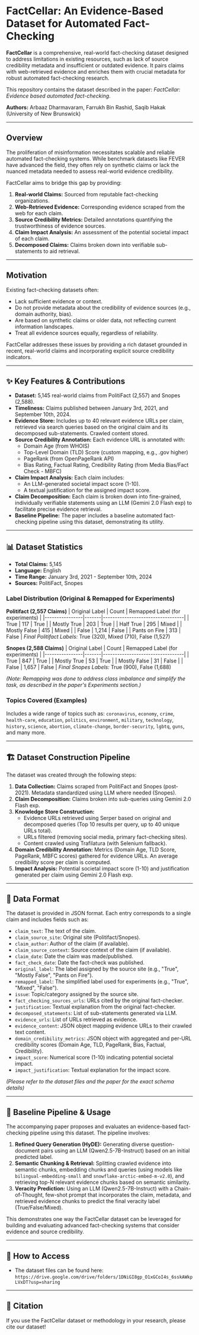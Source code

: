 # FactCellar: An Evidence-Based Dataset for Automated Fact-Checking

**FactCellar** is a comprehensive, real-world fact-checking dataset designed to address limitations in existing resources, such as lack of source credibility metadata and insufficient or outdated evidence. It pairs claims with web-retrieved evidence and enriches them with crucial metadata for robust automated fact-checking research.

This repository contains the dataset described in the paper: *FactCellar: Evidence based automated fact-checking*.

**Authors:** Arbaaz Dharmavaram, Farrukh Bin Rashid, Saqib Hakak (University of New Brunswick)

---

## Overview

The proliferation of misinformation necessitates scalable and reliable automated fact-checking systems. While benchmark datasets like FEVER have advanced the field, they often rely on synthetic claims or lack the nuanced metadata needed to assess real-world evidence credibility.

FactCellar aims to bridge this gap by providing:

1.  **Real-world Claims:** Sourced from reputable fact-checking organizations.
2.  **Web-Retrieved Evidence:** Corresponding evidence scraped from the web for each claim.
3.  **Source Credibility Metrics:** Detailed annotations quantifying the trustworthiness of evidence sources.
4.  **Claim Impact Analysis:** An assessment of the potential societal impact of each claim.
5.  **Decomposed Claims:** Claims broken down into verifiable sub-statements to aid retrieval.

---

## Motivation

Existing fact-checking datasets often:
*   Lack sufficient evidence or context.
*   Do not provide metadata about the credibility of evidence sources (e.g., domain authority, bias).
*   Are based on synthetic claims or older data, not reflecting current information landscapes.
*   Treat all evidence sources equally, regardless of reliability.

FactCellar addresses these issues by providing a rich dataset grounded in recent, real-world claims and incorporating explicit source credibility indicators.

---

## ✨ Key Features & Contributions

*   **Dataset:** 5,145 real-world claims from PolitiFact (2,557) and Snopes (2,588).
*   **Timeliness:** Claims published between January 3rd, 2021, and September 10th, 2024.
*   **Evidence Store:** Includes up to 40 relevant evidence URLs per claim, retrieved via search queries based on the original claim and its decomposed sub-statements. Crawled content stored.
*   **Source Credibility Annotation:** Each evidence URL is annotated with:
    *   Domain Age (from WHOIS)
    *   Top-Level Domain (TLD) Score (custom mapping, e.g., .gov higher)
    *   PageRank (from OpenPageRank API)
    *   Bias Rating, Factual Rating, Credibility Rating (from Media Bias/Fact Check - MBFC)
*   **Claim Impact Analysis:** Each claim includes:
    *   An LLM-generated societal impact score (1-10).
    *   A textual justification for the assigned impact score.
*   **Claim Decomposition:** Each claim is broken down into fine-grained, individually verifiable statements using an LLM (Gemini 2.0 Flash exp) to facilitate precise evidence retrieval.
*   **Baseline Pipeline:** The paper includes a baseline automated fact-checking pipeline using this dataset, demonstrating its utility.

---

## 📊 Dataset Statistics

*   **Total Claims:** 5,145
*   **Language:** English
*   **Time Range:** January 3rd, 2021 - September 10th, 2024
*   **Sources:** PolitiFact, Snopes

### Label Distribution (Original & Remapped for Experiments)

**Politifact (2,557 Claims)**
| Original Label | Count | Remapped Label (for experiments) |
|----------------|-------|----------------------------------|
| True           | 117   | True                             |
| Mostly True    | 203   | True                             |
| Half True      | 295   | Mixed                            |
| Mostly False   | 415   | Mixed                            |
| False          | 1,214 | False                            |
| Pants on Fire  | 313   | False                            |
*Final Politifact Labels:* True (320), Mixed (710), False (1,527)

**Snopes (2,588 Claims)**
| Original Label | Count | Remapped Label (for experiments) |
|----------------|-------|----------------------------------|
| True           | 847   | True                             |
| Mostly True    | 53    | True                             |
| Mostly False   | 31    | False                            |
| False          | 1,657 | False                            |
*Final Snopes Labels:* True (900), False (1,688)

*(Note: Remapping was done to address class imbalance and simplify the task, as described in the paper's Experiments section.)*

### Topics Covered (Examples)

Includes a wide range of topics such as:
`coronavirus`, `economy`, `crime`, `health-care`, `education`, `politics`, `environment`, `military`, `technology`, `history`, `science`, `abortion`, `climate-change`, `border-security`, `lgbtq`, `guns`, and many more.

---

## 🏗️ Dataset Construction Pipeline

The dataset was created through the following steps:
1.  **Data Collection:** Claims scraped from PolitiFact and Snopes (post-2021). Metadata standardized using LLM where needed (Snopes).
2.  **Claim Decomposition:** Claims broken into sub-queries using Gemini 2.0 Flash exp.
3.  **Knowledge Store Construction:**
    *   Evidence URLs retrieved using Serper based on original and decomposed queries (Top 10 results per query, up to 40 unique URLs total).
    *   URLs filtered (removing social media, primary fact-checking sites).
    *   Content crawled using Trafilatura (with Selenium fallback).
4.  **Domain Credibility Annotation:** Metrics (Domain Age, TLD Score, PageRank, MBFC scores) gathered for evidence URLs. An average credibility score per claim is computed.
5.  **Impact Analysis:** Potential societal impact score (1-10) and justification generated per claim using Gemini 2.0 Flash exp.

---

## 💾 Data Format

The dataset is provided in JSON format. Each entry corresponds to a single claim and includes fields such as:

*   `claim_text`: The text of the claim.
*   `claim_source_site`: Original site (Politifact/Snopes).
*   `claim_author`: Author of the claim (if available).
*   `claim_source_context`: Source context of the claim (if available).
*   `claim_date`: Date the claim was made/published.
*   `fact_check_date`: Date the fact-check was published.
*   `original_label`: The label assigned by the source site (e.g., "True", "Mostly False", "Pants on Fire").
*   `remapped_label`: The simplified label used for experiments (e.g., "True", "Mixed", "False").
*   `issue`: Topic/category assigned by the source site.
*   `fact_checking_sources_urls`: URLs cited by the original fact-checker.
*   `justification`: Textual explanation from the original fact-checker.
*   `decomposed_statements`: List of sub-statements generated via LLM.
*   `evidence_urls`: List of URLs retrieved as evidence.
*   `evidence_content`: JSON object mapping evidence URLs to their crawled text content.
*   `domain_credibility_metrics`: JSON object with aggregated and per-URL credibility scores (Domain Age, TLD, PageRank, Bias, Factual, Credibility).
*   `impact_score`: Numerical score (1-10) indicating potential societal impact.
*   `impact_justification`: Textual explanation for the impact score.

*(Please refer to the dataset files and the paper for the exact schema details)*

---

## 🚀 Baseline Pipeline & Usage

The accompanying paper proposes and evaluates an evidence-based fact-checking pipeline using this dataset. The pipeline involves:

1.  **Refined Query Generation (HyDE):** Generating diverse question-document pairs using an LLM (Qwen2.5-7B-Instruct) based on an initial predicted label.
2.  **Semantic Chunking & Retrieval:** Splitting crawled evidence into semantic chunks, embedding chunks and queries (using models like `bilingual-embedding-small` and `snowflake-arctic-embed-m-v2.0`), and retrieving top-N relevant evidence chunks based on semantic similarity.
3.  **Veracity Prediction:** Using an LLM (Qwen2.5-7B-Instruct) with a Chain-of-Thought, few-shot prompt that incorporates the claim, metadata, and retrieved evidence chunks to predict the final veracity label (True/False/Mixed).

This demonstrates one way the FactCellar dataset can be leveraged for building and evaluating advanced fact-checking systems that consider evidence and source credibility.

---

## 📁 How to Access

*   The dataset files can be found here: `https://drive.google.com/drive/folders/1DNiGI8gp_O1xGCoI4s_6sskAWkpLVxDT?usp=sharing` <!-- Add link here -->
---

## 📜 Citation
If you use the FactCellar dataset or methodology in your research, please cite our dataset!